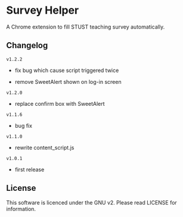 Survey Helper
=============

A Chrome extension to fill STUST teaching survey automatically. 

## Changelog ##

`v1.2.2`

- fix bug which cause script triggered twice

- remove SweetAlert shown on log-in screen

`v1.2.0`

- replace confirm box with SweetAlert

`v1.1.6`

- bug fix

`v1.1.0`

- rewrite content_script.js

`v1.0.1`

- first release

## License ##

This software is licenced under the GNU v2. Please read LICENSE for information.
